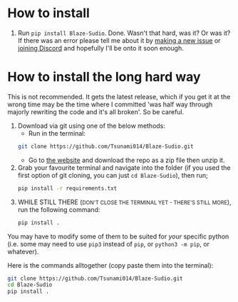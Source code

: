 # How to install

1. Run `pip install Blaze-Sudio`. Done. Wasn't that hard, was it? Or was it? If there was an error please tell me about it by [making a new issue](https://github.com/Tsunami014/Blaze-Sudio/issues) or [joining Discord](https://discord.gg/xr3phyEZtv) and hopefully I'll be onto it soon enough.

# How to install the long hard way
This is not recommended. It gets the latest release, which if you get it at the wrong time may be the time where I committed 'was half way through majorly rewriting the code and it's all broken'. So be careful.
1. Download via git using one of the below methods:
    - Run in the terminal:
    ```bash
    git clone https://github.com/Tsunami014/Blaze-Sudio.git
    ```
    - Go to [the website](https://github.com/Tsunami014/Blaze-Sudio/) and download the repo as a zip file then unzip it.
2.  Grab your favourite terminal and navigate into the folder (if you used the first option of git cloning, you can just `cd Blaze-Sudio`), then run;
    ```bash
    pip install -r requirements.txt
    ```
3. WHILE STILL THERE (<small>DON'T CLOSE THE TERMINAL YET - THERE'S STILL MORE</small>), run the following command:
    ```bash
    pip install .
    ```
You may have to modify some of them to be suited for *your* specific python (i.e. some may need to use `pip3` instead of `pip`, or `python3 -m pip`, or whatever).

Here is the commands alltogether (copy paste them into the terminal):
```bash
git clone https://github.com/Tsunami014/Blaze-Sudio.git
cd Blaze-Sudio
pip install .
```
